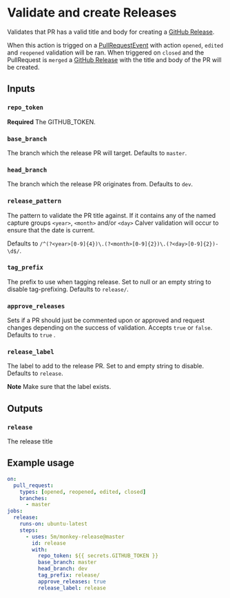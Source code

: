 # Validate and create Releases

Validates that PR has a valid title and body for creating a [GitHub Release](https://developer.github.com/v3/repos/releases/#create-a-release).

When this action is trigged on a [PullRequestEvent](https://developer.github.com/v3/activity/events/types/#pullrequestevent) with action `opened`, `edited` and  `reopened` validation will be ran.
When triggered on `closed` and the PullRequest is `merged` a [GitHub Release](https://developer.github.com/v3/repos/releases/#create-a-release) with the title and body of the PR will be created.



## Inputs

### `repo_token`

**Required** The GITHUB_TOKEN.

### `base_branch`

The branch which the release PR will target. Defaults to `master`.

### `head_branch`

The branch which the release PR originates from. Defaults to `dev`.

### `release_pattern`

The pattern to validate the PR title against. If it contains any of the named capture groups `<year>`, `<month>` and/or `<day>` Calver validation will occur to ensure that the date is current.

Defaults to `/^(?<year>[0-9]{4})\.(?<month>[0-9]{2})\.(?<day>[0-9]{2})-\d$/`.

### `tag_prefix`

The prefix to use when tagging release. Set to null or an empty string to disable tag-prefixing. Defaults to `release/`.

### `approve_releases`

Sets if a PR should just be commented upon or approved and request changes depending on the success of validation. Accepts `true` or `false`. Defaults to `true` .

### `release_label`

The label to add to the release PR. Set to and empty string to disable. Defaults to `release`.

**Note** Make sure that the label exists.

## Outputs

### `release`

The release title

## Example usage

```yaml
on:
  pull_request:
    types: [opened, reopened, edited, closed]
    branches:
      - master
jobs:
  release:
    runs-on: ubuntu-latest
    steps:
      - uses: 5m/monkey-release@master
        id: release
        with:
          repo_token: ${{ secrets.GITHUB_TOKEN }}
          base_branch: master
          head_branch: dev
          tag_prefix: release/
          approve_releases: true
          release_label: release
```
